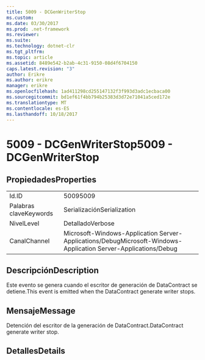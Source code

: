 ```yaml
---
title: 5009 - DCGenWriterStop
ms.custom: 
ms.date: 03/30/2017
ms.prod: .net-framework
ms.reviewer: 
ms.suite: 
ms.technology: dotnet-clr
ms.tgt_pltfrm: 
ms.topic: article
ms.assetid: 8489e542-b2ab-4c31-9150-08d4f6704150
caps.latest.revision: "3"
author: Erikre
ms.author: erikre
manager: erikre
ms.openlocfilehash: 1ad411298cd255147132f3f993d3adc1ecbaca00
ms.sourcegitcommit: bd1ef61f4bb794b25383d3d72e71041a5ced172e
ms.translationtype: MT
ms.contentlocale: es-ES
ms.lasthandoff: 10/18/2017
---
```

# <a name="5009---dcgenwriterstop"></a><span data-ttu-id="74d8a-102">5009 - DCGenWriterStop</span><span class="sxs-lookup"><span data-stu-id="74d8a-102">5009 - DCGenWriterStop</span></span>
## <a name="properties"></a><span data-ttu-id="74d8a-103">Propiedades</span><span class="sxs-lookup"><span data-stu-id="74d8a-103">Properties</span></span>  
  
|||  
|-|-|  
|<span data-ttu-id="74d8a-104">Id.</span><span class="sxs-lookup"><span data-stu-id="74d8a-104">ID</span></span>|<span data-ttu-id="74d8a-105">5009</span><span class="sxs-lookup"><span data-stu-id="74d8a-105">5009</span></span>|  
|<span data-ttu-id="74d8a-106">Palabras clave</span><span class="sxs-lookup"><span data-stu-id="74d8a-106">Keywords</span></span>|<span data-ttu-id="74d8a-107">Serialización</span><span class="sxs-lookup"><span data-stu-id="74d8a-107">Serialization</span></span>|  
|<span data-ttu-id="74d8a-108">Nivel</span><span class="sxs-lookup"><span data-stu-id="74d8a-108">Level</span></span>|<span data-ttu-id="74d8a-109">Detallado</span><span class="sxs-lookup"><span data-stu-id="74d8a-109">Verbose</span></span>|  
|<span data-ttu-id="74d8a-110">Canal</span><span class="sxs-lookup"><span data-stu-id="74d8a-110">Channel</span></span>|<span data-ttu-id="74d8a-111">Microsoft-Windows-Application Server-Applications/Debug</span><span class="sxs-lookup"><span data-stu-id="74d8a-111">Microsoft-Windows-Application Server-Applications/Debug</span></span>|  
  
## <a name="description"></a><span data-ttu-id="74d8a-112">Descripción</span><span class="sxs-lookup"><span data-stu-id="74d8a-112">Description</span></span>  
 <span data-ttu-id="74d8a-113">Este evento se genera cuando el escritor de generación de DataContract se detiene.</span><span class="sxs-lookup"><span data-stu-id="74d8a-113">This event is emitted when the DataContract generate writer stops.</span></span>  
  
## <a name="message"></a><span data-ttu-id="74d8a-114">Mensaje</span><span class="sxs-lookup"><span data-stu-id="74d8a-114">Message</span></span>  
 <span data-ttu-id="74d8a-115">Detención del escritor de la generación de DataContract.</span><span class="sxs-lookup"><span data-stu-id="74d8a-115">DataContract generate writer stop.</span></span>  
  
## <a name="details"></a><span data-ttu-id="74d8a-116">Detalles</span><span class="sxs-lookup"><span data-stu-id="74d8a-116">Details</span></span>

